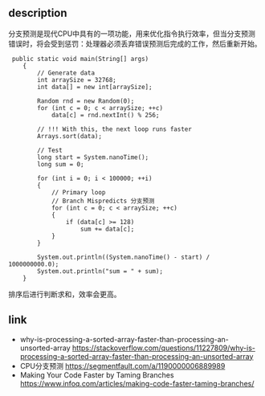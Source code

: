 ## description

分支预测是现代CPU中具有的一项功能，用来优化指令执行效率，但当分支预测错误时，将会受到惩罚：处理器必须丢弃错误预测后完成的工作，然后重新开始。

```
 public static void main(String[] args)
    {
        // Generate data
        int arraySize = 32768;
        int data[] = new int[arraySize];

        Random rnd = new Random(0);
        for (int c = 0; c < arraySize; ++c)
            data[c] = rnd.nextInt() % 256;

        // !!! With this, the next loop runs faster
        Arrays.sort(data);

        // Test
        long start = System.nanoTime();
        long sum = 0;

        for (int i = 0; i < 100000; ++i)
        {
            // Primary loop
            // Branch Mispredicts 分支预测
            for (int c = 0; c < arraySize; ++c)
            {
                if (data[c] >= 128)
                    sum += data[c];
            }
        }

        System.out.println((System.nanoTime() - start) / 1000000000.0);
        System.out.println("sum = " + sum);
    }
```

排序后进行判断求和，效率会更高。

## link

- why-is-processing-a-sorted-array-faster-than-processing-an-unsorted-array https://stackoverflow.com/questions/11227809/why-is-processing-a-sorted-array-faster-than-processing-an-unsorted-array
- CPU分支预测 https://segmentfault.com/a/1190000006889989
- Making Your Code Faster by Taming Branches https://www.infoq.com/articles/making-code-faster-taming-branches/

